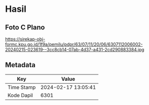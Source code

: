 # Hasil

## Foto C Plano

https://sirekap-obj-formc.kpu.go.id/1f9a/pemilu/pdpr/63/07/11/20/06/6307112006002-20240215-023619--3cc8cb14-07ab-4d37-a431-2cd290883384.jpg


## Metadata

| Key        | Value               |
| ---------- | ------------------- |
| Time Stamp | 2024-02-17 13:05:41 |
| Kode Dapil | 6301                |



